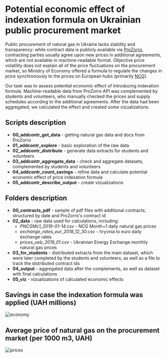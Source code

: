 # Potential economic effect of indexation formula on Ukrainian public procurement market

Public procurement of natural gas in Ukraine lacks stability and transparency: while contract data is publicly available via [ProZorro](https://prozorro.gov.ua/), contracting parties usually agree upon new prices in additional agreements, which are not available in machine-readable format. Objective price volatility does not explain all of the price fluctuations on the procurement market, so Ministry of Economy offered a formula to regulate the changes in price synchronously to the prices on European hubs (primarily [NCG](https://www.powernext.com/futures-market-data)).

Our task was to assess potential economic effect of introducing indexation formula. Machine-readable data from ProZorro API was complemented by students and volunteers, who manually checked the prices and supply schedules according to the additional agreements. After the data had been aggregated, we calculated the effect and created some vizualizations.

## Scripts description
* **00_addcontr_get_data** - getting natural gas data and docs from ProZorro
* **01_addcontr_explore** - basic exploration of the raw data
* **02_addcontr_distribute** - generate data extracts for students and volunteers
* **03_addcontr_aggregate_data** - check and aggregate datasets, complemented by students and volunteers
* **04_addcontr_count_savings** - refine data and calculate potential economic effect of price indexation formula
* **05_addcontr_describe_output** - create vizualizations

## Folders description
* **00_contracts_pdf** - sample of pdf files with additional contracts, structured by date and ProZorro's contract id
* **02_data** - raw data used for calculations, including:
  * *PNCGMc1_2019-01-14.csv* - NCG Month+1 daily natural gas prices
  * *exchange_rates_eur_2018_12_30.csv* - hryvnia to euro daily exchange rates
  * *prices_ueb_2019_01.csv* - Ukrainian Energy Exchange monthly natural gas prices
* **03_for_students** - distributed extracts from the main dataset, which were later completed by the students and volunteers, as well as a file to track the distributed contract ids
* **04_output** - aggregated data after the complements, as well as dataset with final calculations
* **05_viz** - vizualizations of calculated economic effects

## Savings in case the indexation formula was applied (UAH millions)
![economy](05_viz/economy_v2.png?raw=true "Title")

## Average price of natural gas on the procurement market (per 1000 m3, UAH)
![prices](05_viz/prices_increase_v2.png?raw=true "Title")
